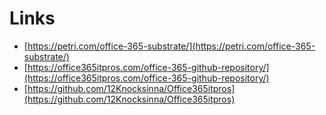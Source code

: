 # Links

- [https://petri.com/office-365-substrate/](https://petri.com/office-365-substrate/)
- [https://office365itpros.com/office-365-github-repository/](https://office365itpros.com/office-365-github-repository/)
- [https://github.com/12Knocksinna/Office365itpros](https://github.com/12Knocksinna/Office365itpros)